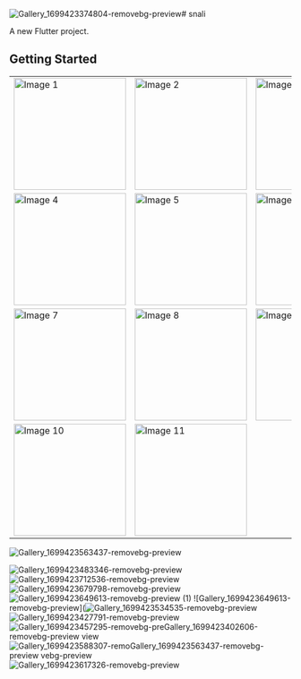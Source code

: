 ![Gallery_1699423374804-removebg-preview](https://github.com/Rehman85/Snail-Taxi-App/assets/144882089/22aed7e1-551e-4433-b6a0-8a6598d2ab36)# snali

A new Flutter project.

## Getting Started

<table>
  <tr>
    <td><img src="https://github.com/Rehman85/Snail-Taxi-App/assets/144882089/f0f5b1ba-eef7-426b-b994-4ddc2f3d2fc8" alt="Image 1" width="200"></td>
    <td><img src="https://github.com/Rehman85/Snail-Taxi-App/assets/144882089/3af67860-0762-4279-b1af-83c07582c9dc" alt="Image 2" width="200"></td>
    <td><img src="https://github.com/Rehman85/Snail-Taxi-App/assets/144882089/26b9b3d2-a22a-43fa-b0ad-fe4dc84d74fb" alt="Image 3" width="200"></td>
  </tr>
  <tr>
    <td><img src="https://github.com/Rehman85/Snail-Taxi-App/assets/144882089/1ace9441-4403-4afe-b7c9-323c43d5363e" alt="Image 4" width="200"></td>
    <td><img src="https://github.com/Rehman85/Snail-Taxi-App/assets/144882089/9992f1f7-0666-488b-a67c-92f9c959da65" alt="Image 5" width="200"></td>
    <td><img src="https://github.com/Rehman85/Snail-Taxi-App/assets/144882089/4f81c5c4-f3f9-46c8-b83e-6aca5027cb6b" alt="Image 6" width="200"></td>
  </tr>
  <tr>
    <td><img src="https://github.com/Rehman85/Snail-Taxi-App/assets/144882089/7e4758c4-8336-424f-aa4f-9ca6938f3b0d" alt="Image 7" width="200"></td>
    <td><img src="https://github.com/Rehman85/Snail-Taxi-App/assets/144882089/f3694556-ed8d-40e0-8790-d8144e927472" alt="Image 8" width="200"></td>
    <td><img src="https://github.com/Rehman85/Snail-Taxi-App/assets/144882089/39f3b9ac-a5b0-49f8-9d88-0676d390c811" alt="Image 9" width="200"></td>
  </tr>
  <tr>
    <td><img src="https://github.com/Rehman85/Snail-Taxi-App/assets/144882089/e085837d-78d1-49a1-97a4-5b344f864989" alt="Image 10" width="200"></td>
    <td><img src="https://github.com/Rehman85/Snail-Taxi-App/assets/144882089/ead1d685-0c6a-4ad5-81b9-d59dd47fc598" alt="Image 11" width="200"></td>
  </tr>
</table>






![Gallery_1699423563437-removebg-preview](https://github.com/Rehman85/Snail-Taxi-App/assets/144882089/f0f5b1ba-eef7-426b-b994-4ddc2f3d2fc8)

![Gallery_1699423483346-removebg-preview](https://github.com/Rehman85/Snail-Taxi-App/assets/144882089/3af67860-0762-4279-b1af-83c07582c9dc)
![Gallery_1699423712536-removebg-preview](https://github.com/Rehman85/Snail-Taxi-App/assets/144882089/26b9b3d2-a22a-43fa-b0ad-fe4dc84d74fb)
![Gallery_1699423679798-removebg-preview](https://github.com/Rehman85/Snail-Taxi-App/assets/144882089/1ace9441-4403-4afe-b7c9-323c43d5363e)
![Gallery_1699423649613-removebg-preview (1)](https://github.com/Rehman85/Snail-Taxi-App/assets/144882089/9992f1f7-0666-488b-a67c-92f9c959da65)
![Gallery_1699423649613-removebg-preview](![Gallery_1699423534535-removebg-preview](https://github.com/Rehman85/Snail-Taxi-App/assets/144882089/4f81c5c4-f3f9-46c8-b83e-6aca5027cb6b)
![Gallery_1699423427791-removebg-preview](https://github.com/Rehman85/Snail-Taxi-App/assets/144882089/7e4758c4-8336-424f-aa4f-9ca6938f3b0d)
![Gallery_1699423457295-removebg-pre![Gallery_1699423402606-removebg-preview](https://github.com/Rehman85/Snail-Taxi-App/assets/144882089/e5b76e90-8175-46e2-bf54-b149a7228076)
view](https://github.com/Rehman85/Snail-Taxi-App/assets/144882089/f3694556-ed8d-40e0-8790-d8144e927472)
![Gallery_1699423588307-remo![Gallery_1699423563437-removebg-preview](https://github.com/Rehman85/Snail-Taxi-App/assets/144882089/39f3b9ac-a5b0-49f8-9d88-0676d390c811)
vebg-preview](https://github.com/Rehman85/Snail-Taxi-App/assets/144882089/e085837d-78d1-49a1-97a4-5b344f864989)
![Gallery_1699423617326-removebg-preview](https://github.com/Rehman85/Snail-Taxi-App/assets/144882089/ead1d685-0c6a-4ad5-81b9-d59dd47fc598)




